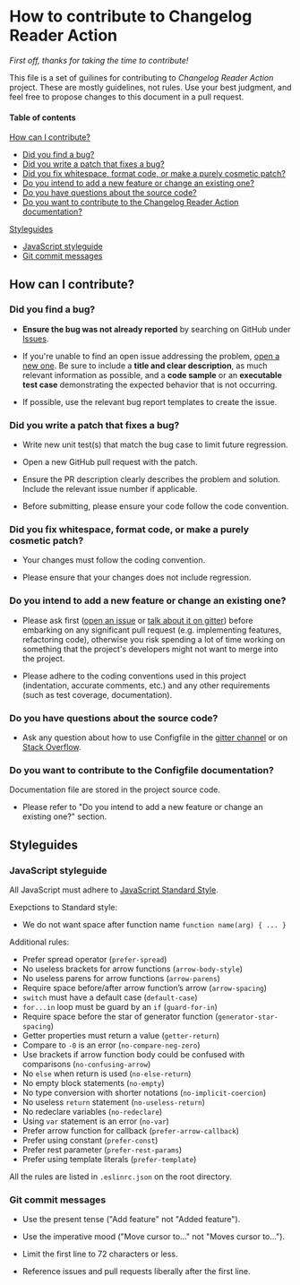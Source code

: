 # How to contribute to Changelog Reader Action

*First off, thanks for taking the time to contribute!*

This file is a set of guilines for contributing to *Changelog Reader Action* project. These are mostly guidelines, not rules. Use your best judgment, and feel free to propose changes to this document in a pull request.

#### Table of contents

[How can I contribute?](#how-can-i-contribute)

* [Did you find a bug?](#did-you-find-a-bug)
* [Did you write a patch that fixes a bug?](#did-you-write-a-patch-that-fixes-a-bug)
* [Did you fix whitespace, format code, or make a purely cosmetic patch?](#did-you-fix-whitespace-format-code-or-make-a-purely-cosmetic-patch)
* [Do you intend to add a new feature or change an existing one?](#do-you-intend-to-add-a-new-feature-or-change-an-existing-one)
* [Do you have questions about the source code?](#do-you-have-questions-about-the-source-code)
* [Do you want to contribute to the Changelog Reader Action documentation?](#do-you-want-to-contribute-to-the-Configfile-documentation)

[Styleguides](#styleguides)

* [JavaScript styleguide](#javaScript-styleguide)
* [Git commit messages](#git-commit-messages)

## How can I contribute?

### Did you find a bug?

* **Ensure the bug was not already reported** by searching on GitHub under [Issues][Issues].

* If you're unable to find an open issue addressing the problem, [open a new one](https://github.com/mindsers/changelog-reader-action/issues/new). Be sure to include a **title and clear description**, as much relevant information as possible, and a **code sample** or an **executable test case** demonstrating the expected behavior that is not occurring.

* If possible, use the relevant bug report templates to create the issue.

### Did you write a patch that fixes a bug?

* Write new unit test(s) that match the bug case to limit future regression.

* Open a new GitHub pull request with the patch.

* Ensure the PR description clearly describes the problem and solution. Include the relevant issue number if applicable.

* Before submitting, please ensure your code follow the code convention.

### Did you fix whitespace, format code, or make a purely cosmetic patch?

* Your changes must follow the coding convention.

* Please ensure that your changes does not include regression.

### Do you intend to add a new feature or change an existing one?

* Please ask first ([open an issue][Issues] or [talk about it on gitter][gitter]) before embarking on any significant pull request (e.g. implementing features, refactoring code), otherwise you risk spending a lot of time working on something that the project's developers might not want to merge into the project.

* Please adhere to the coding conventions used in this project (indentation, accurate comments, etc.) and any other requirements (such as test coverage, documentation).

### Do you have questions about the source code?

* Ask any question about how to use Configfile in the [gitter channel][gitter] or on [Stack Overflow](https://stackoverflow.com).

### Do you want to contribute to the Configfile documentation?

Documentation file are stored in the project source code.

* Please refer to "Do you intend to add a new feature or change an existing one?" section.

## Styleguides

### JavaScript styleguide

All JavaScript must adhere to [JavaScript Standard Style](https://standardjs.com).

Exepctions to Standard style:

* We do not want space after function name `function name(arg) { ... }`

Additional rules:

* Prefer spread operator (`prefer-spread`)
* No useless brackets for arrow functions (`arrow-body-style`)
* No useless parens for arrow functions (`arrow-parens`)
* Require space before/after arrow function’s arrow (`arrow-spacing`)
* `switch` must have a default case (`default-case`)
* `for...in` loop must be guard by an `if` (`guard-for-in`)
* Require space before the star of generator function (`generator-star-spacing`)
* Getter properties must return a value (`getter-return`)
* Compare to `-0` is an error (`no-compare-neg-zero`)
* Use brackets if arrow function body could be confused with comparisons (`no-confusing-arrow`)
* No `else` when return is used (`no-else-return`)
* No empty block statements (`no-empty`)
* No type conversion with shorter notations (`no-implicit-coercion`)
* No useless `return` statement (`no-useless-return`)
* No redeclare variables (`no-redeclare`)
* Using `var` statement is an error (`no-var`)
* Prefer arrow function for callback (`prefer-arrow-callback`)
* Prefer using constant (`prefer-const`)
* Prefer rest parameter (`prefer-rest-params`)
* Prefer using template literals (`prefer-template`)

All the rules are listed in `.eslinrc.json` on the root directory.

### Git commit messages

* Use the present tense ("Add feature" not "Added feature").

* Use the imperative mood ("Move cursor to..." not "Moves cursor to...").

* Limit the first line to 72 characters or less.

* Reference issues and pull requests liberally after the first line.


[Issues]: https://github.com/mindsers/changelog-reader-action/issues
[gitter]: https://gitter.im/mindsers/changelog-reader-action
